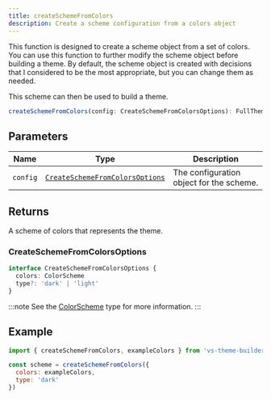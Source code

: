 ```yaml
---
title: createSchemeFromColors
description: Create a scheme configuration from a colors object
---
```


This function is designed to create a scheme object from a set of colors. You can use this function to further modify the scheme object before building a theme. By default, the scheme object is created with decisions that I considered to be the most appropriate, but you can change them as needed.

This scheme can then be used to build a theme.

```ts
createSchemeFromColors(config: CreateSchemeFromColorsOptions): FullTheme
```

## Parameters

| Name | Type | Description |
| ---- | ---- | ----------- |
| `config` | [`CreateSchemeFromColorsOptions`](#createschemefromcolorsoptions) | The configuration object for the scheme. |

## Returns

A scheme of colors that represents the theme.

### CreateSchemeFromColorsOptions

```ts
interface CreateSchemeFromColorsOptions {
  colors: ColorScheme
  type?: 'dark' | 'light'
}
```

:::note
See the [ColorScheme](/docs/types/color-scheme) type for more information.
:::

## Example

```js
import { createSchemeFromColors, exampleColors } from 'vs-theme-builder';

const scheme = createSchemeFromColors({
  colors: exampleColors,
  type: 'dark'
})
```

